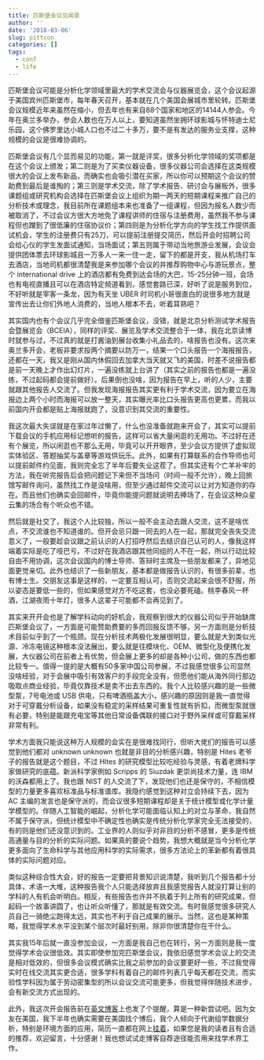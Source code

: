 ```yaml
---
title: 匹斯堡会议见闻录
author: ''
date: '2018-03-06'
slug: pittcon
categories: []
tags:
  - conf
  - life
---
```


匹斯堡会议可能是分析化学领域里最大的学术交流会与仪器展览会，这个会议起源于美国宾州匹斯堡市，每年春天召开，基本就在几个美国会展城市里轮转。匹斯堡会议规模近年来虽然在缩小，但去年也有来自88个国家和地区的14144人参会。今年在奥兰多举办，参会人数也在万人以上，要知道虽然坐拥环球影城与怀特迪士尼乐园，这个佛罗里达小城人口也不过二十多万，要不是有发达的服务业支撑，这种规模的会议是很难协调的。

匹斯堡会议有几个显而易见的功能，第一就是评奖，很多分析化学领域的奖项都是在这个会议上颁发；第二则是为了买卖仪器设备，很多仪器公司会选择在这类规模很大的会议上发布新品，而确实也会吸引潜在买家，所以你可以预期这个会议的赞助费到最后是谁掏的；第三则是学术交流，除了学术报告、研讨会与展板外，很多课题组或研究机构会选择在匹斯堡会议上组织为期一两天的短期课程来推广自己的分析技术或理念，我目前所在课题组本来也准备了一组课程，但因为报名人数少而被取消了，不过会议方很大方地免了课程讲师的住宿与注册费用，虽然我不参与课程但也蹭到了很低廉的住宿协议价；第四则是为分析化学方向的学生找工作提供面试机会，学生的注册费只有25刀，可以提前注册提交简历，然后开会时招聘公司会给心仪的学生发面试通知，当场面试；第五则属于带动当地旅游业发展，会议会提供团体票去环球影城且一万多人一来一住一走，留下的都是开支，我从机场打车去酒店，当地司机都很清楚我是来参加哪个会议的并推荐购物中心与游玩景点，整个 international drive 上的酒店都有免费到达会场的大巴，15-25分钟一班，会场也有电视直播且可以在酒店特定频道看到，感觉套路已深，好听了说是服务到位，不好听就是宰客一条龙，因为有天坐 UBER 时司机小哥很直白的说很多地方就是宣传出去让你们外地人消费的，当地人根本不去，听着耳熟吧？

其实国内也有个会议几乎完全借鉴匹斯堡会议，没错，就是北京分析测试学术报告会暨展览会（BCEIA），同样的评奖、展览及学术交流整合于一体，我在北京读博时就参与过，不过真的就是打酱油到展台收集小礼品去的，啥报告也没有。这次来奥兰多开会，老板非要求投两个摘要以防万一，结果一个口头报告一个海报报告，还都在一天，我又是刚从国内休假回去加拿大当天就又飞的美国，时差不说报告都是前一天晚上才作出幻灯片，一遍没练就上台讲了（其实之前的报告也都是一遍没练，不过起码都会提前做好）。后果倒也没啥，因为报告在早上，听的人少，主要就跟其他报告人交流了。但我发现海报报告其实更有利于学术交流，因为要立在海报边上两个小时而海报可以放一整天，其实曝光率比口头报告更高也更累，而我以前国内开会都是贴上海报就跑了，没意识到其交流的重要性。

我这次最大失误就是在家过年过懒了，什么也没准备就跑来开会了，其实可以提前下载会议的手机应用标记想听的报告，这样可以省大量闲逛的无用功。不过好在还有个展览，所以闲逛也不那么无用，毕竟可以开开眼界，至少会议方提供了虚拟现实体验区、答题抽奖与盖章等游戏供玩乐。此外，如果有打算联系的合作导师也可以提前邮件约见面，我则完全忘了半年后要失业这茬了。但其实还有个亡羊补牢的方法，我在听完报告后会把问题记下来但不当场问（时间一般不允许），晚上回旅馆写邮件询问，虽然找工作是没啥用，但至少通过邮件交流可以让对方知道你的存在。而且他们也确实会回邮件，毕竟你能提问题就说明去捧场了，在会议这种众星云集的场合有个听众也不错。

然后就是社交了，我这个人比较独，所以一般不会主动去跟人交流，这不是啥优点，不交流谁也不知道谁的。但开会忌只跟一同去的人在一起，那就完全丧失交流意义了，一般要趁会议跟之前认识的人打招呼然后去结识自己认可的人，像我这样端着实际是吃了哑巴亏。不过好在我酒店跟其他同组的人不在一起，所以行动比较自由不用协调，这次会议国内的博士导师、答辩时主席及一些朋友都来了，异地见面更觉亲切。此外也结识了一些新朋友，基本都是做报告认识的，有很多前辈，也有博士生。交朋友这事是这样的，一定要互相认可，否则交流起来会很不舒服，所以姿态是要低一些的，但如果感觉对方不吃这套，也没必要死磕。桃李春风一杯酒，江湖夜雨十年灯，很多人这辈子可能都不会再见到了。

其实来开开会也是了解学科动向的好机会，我观察到很大的仪器公司似乎开始缺席匹斯堡会议了，一方面是可能赞助费要的多而回报反馈不够，另一方面则是分析技术目前似乎到了一个瓶颈。现在分析技术两极化发展很明显，要么就是大到类似光源、冷冻电镜这种根本没法展出，要么就是往模块化、OEM、微型化及便携化发展，大仪器公司在前者上有优势，但会展上更多的却是各种小公司，做的东西也都比较专一。值得一提的是大概有50多家中国公司参展，不过我感觉很多公司显然没啥经验，对于会展中吸引有效客户的手段完全没有，但愿他们能从海外同行那边吸取点商业经验，毕竟仅靠技术是卖不出去东西的。我个人比较感兴趣的是一些微型泵，7号电池或 USB 供电，只有啤酒瓶盖大小，感兴趣的原因则是我一直觉得对于可穿戴分析设备，如果没有稳定的采样结果可重复性就有折扣，而微型泵就很有必要，特别是能跟充电宝等其他日常设备偶联的接口对于野外采样或可穿戴采样非常有利。

学术方面我只能说这种万人规模的会实在是很难找同行，但听大佬们的报告可以感觉到他们都对 unknown unknown 也就是非目的分析感兴趣，特别是 Hites 老爷子的报告就是这个题目，不过 Hites 的研究模型比较吃经验与灵感，有着老牌科学家做研究的底蕴。新派科学家例如 Scripps 的 Siuzdak 更崇尚技术力量，连 IBM 的沃森都用上了。我也跟 NIST 的人交流了下，发现他们也还是保守的，不相信模型的力量更多喜欢标准品与标准谱库。我隐约感觉到这种对立会持续下去，因为 AC 主编的发言也是保守派的，而会议很多短期课程却是关于统计模型或化学计量学模型的。伴随人工智能的崛起，分析化学可能面临认知上的对立与革命，我自然不属于保守派，但统计模型中不确定性也确实是传统分析化学家完全无法接受的，有的则是他们还没意识到的。工业界的人则似乎对非目的分析不感冒，更多是传统高通量与目的分析的实际问题。如果真的要说个趋势，我想大概就是当今分析化学更多面向了生命科学与其他应用科学的实际需求，很多方法论上的革新都有着很具体的实际问题对应。

类似这种综合性大会，好的报告一定要把背景知识说清楚，我听到几个报告都十分具体，术语一大堆，这种报告我个人只能选择放弃且我感觉报告人就没打算让别的学科的人有机会听明白。相反，有些报告也许并不执着于列上所有的研究成果，但起码一个故事讲圆了，也让听众听懂了，那就是有效交流。有时我感觉很多研究人员自己一骑绝尘跑得太远，其实也不利于自己成果的展示。当然，这也是某种策略，我觉得学术水平没到某个层次时最好别用，除非你很清楚你在干什么。

其实我15年后就一直没参加会议，一方面是我自己也在转行，另一方面则是我一度觉得学术会议很低效。其实即使参加完匹斯堡会议，我依旧感觉学术会议上的交流是相对低效的，但很多会议模式确实比我之前参加的会议要更好一些，不过我觉得实时在线交流其实更合适，很多学科有着自己的邮件列表几乎每天都在交流，而实验性学科因为属于劳动密集型的所以会议交流可能更多，但我觉得伴随技术进步，会有新交流方式出现的。

此外，我这次开会报告前在[英文博客](https://yufree.cn/en/2018/02/27/see-you-pittcon-2018/)上也发了个提醒，算是一种新尝试吧。因为女友在美国，我下半年也确实需要在美国找个博后，我个人倾向于代谢组学数据分析，特别是环境方面的应用，简历一直都在网上[挂着](https://yufree.cn/en/vitae/)，如果您是我的读者且有合适的推荐，欢迎留言，十分感谢！我也想试试走博客自荐途径能否用来找学术界工作。

